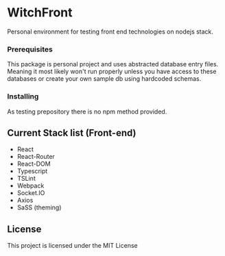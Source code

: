 # WitchFront

Personal environment for testing front end technologies on nodejs stack.

### Prerequisites

This package is personal project and uses abstracted database entry files. Meaning it most likely won't run properly unless you have access to these databases or create your own sample db using hardcoded schemas.

### Installing

As testing prepository there is no npm method provided.

## Current Stack list  (Front-end)

* React
* React-Router
* React-DOM
* Typescript
* TSLint
* Webpack
* Socket.IO
* Axios
* SaSS (theming)


## License

This project is licensed under the MIT License


